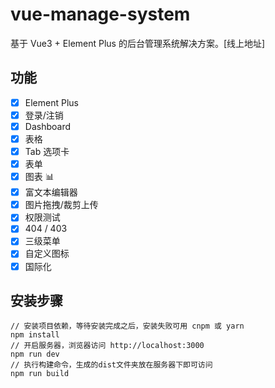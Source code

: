 # vue-manage-system

基于 Vue3 + Element Plus 的后台管理系统解决方案。[线上地址]

## 功能

-   [x] Element Plus
-   [x] 登录/注销
-   [x] Dashboard
-   [x] 表格
-   [x] Tab 选项卡
-   [x] 表单
-   [x] 图表 :bar_chart:
-   [x] 富文本编辑器
-   [x] 图片拖拽/裁剪上传
-   [x] 权限测试
-   [x] 404 / 403
-   [x] 三级菜单
-   [x] 自定义图标
-   [x] 国际化

## 安装步骤

```
// 安装项目依赖，等待安装完成之后，安装失败可用 cnpm 或 yarn
npm install         
// 开启服务器，浏览器访问 http://localhost:3000
npm run dev
// 执行构建命令，生成的dist文件夹放在服务器下即可访问
npm run build
```